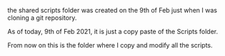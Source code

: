 the shared scripts folder was created on the 9th of Feb just when I was cloning a git repository. 

As of today, 9th of Feb 2021, it is just a copy paste of the Scripts folder. 

From now on this is the folder where I copy and modify all the scripts. 

